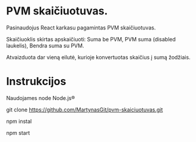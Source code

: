# PVM skaičiuotuvas.

Pasinaudojus React karkasu pagamintas PVM skaičiuotuvas. 

Skaičiuoklis skirtas apskaičiuoti: Suma be PVM, PVM suma (disabled laukelis), Bendra suma su PVM.

Atvaizduota dar vieną eilutė, kurioje konvertuotas skaičius į sumą žodžiais.

# Instrukcijos

Naudojames node Node.js®

git clone https://github.com/MartynasGit/pvm-skaiciuotuvas.git

npm instal

npm start